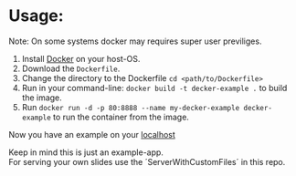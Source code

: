 # Usage:
Note: On some systems docker may requires super user previliges.
1. Install [Docker](https://docs.docker.com/install/) on your host-OS.
2. Download the `Dockerfile`.
3. Change the directory to the Dockerfile `cd <path/to/Dockerfile>`
4. Run in your command-line: `docker build -t decker-example .` to build the image.
5. Run `docker run -d -p 80:8888 --name my-decker-example decker-example` to run the container from the image.

Now you have an example on your [localhost](http://localhost)

Keep in mind this is just an example-app.  
For serving your own slides use the ´ServerWithCustomFiles´ in this repo.
